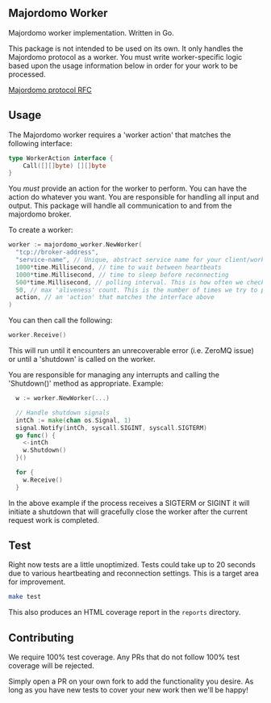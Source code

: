 ## Majordomo Worker

Majordomo worker implementation. Written in Go.

This package is not intended to be used on its own. It only handles the Majordomo protocol as a worker.
You must write worker-specific logic based upon the usage information below in order for your work
to be processed.

[Majordomo protocol RFC](http://rfc.zeromq.org/spec:7)

## Usage

The Majordomo worker requires a 'worker action' that matches the following interface:

```go
type WorkerAction interface {
	Call([][]byte) [][]byte
}
```

You *must* provide an action for the worker to perform. You can have the action do whatever you want. You are responsible for handling all input and output. This package will handle all communication to and from the majordomo broker.

To create a worker:

```go
worker := majordomo_worker.NewWorker(
  "tcp://broker-address",
  "service-name", // Unique, abstract service name for your client/worker pair
  1000*time.Millisecond, // time to wait between heartbeats
  1000*time.Millisecond, // time to sleep before reconnecting
  500*time.Millisecond, // polling interval. This is how often we check the ZeroMQ socket
  50, // max 'aliveness' count. This is the number of times we try to poll before deciding that the broker is dead if we haven't heard anything
  action, // an 'action' that matches the interface above
)
```

You can then call the following:

```go
worker.Receive()
```

This will run until it encounters an unrecoverable error (i.e. ZeroMQ issue) or until a 'shutdown' is called on the worker.

You are responsible for managing any interrupts and calling the 'Shutdown()' method as appropriate. Example:

```go
  w := worker.NewWorker(...)

  // Handle shutdown signals
  intCh := make(chan os.Signal, 1)
  signal.Notify(intCh, syscall.SIGINT, syscall.SIGTERM)
  go func() {
    <-intCh
    w.Shutdown()
  }()

  for {
    w.Receive()
  }
```

In the above example if the process receives a SIGTERM or SIGINT it will initiate a shutdown that will gracefully close the worker after the current request work is completed.

## Test

Right now tests are a little unoptimized. Tests could take up to 20 seconds due to various
heartbeating and reconnection settings. This is a target area for improvement.

```sh
make test
```

This also produces an HTML coverage report in the `reports` directory.

## Contributing

We require 100% test coverage. Any PRs that do not follow 100% test coverage will be rejected.

Simply open a PR on your own fork to add the functionality you desire. As long as you have new tests
to cover your new work then we'll be happy!
